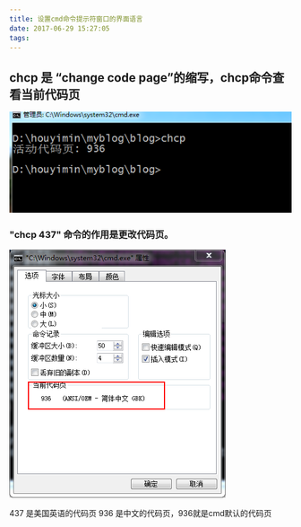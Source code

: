 ```yaml
---
title: 设置cmd命令提示符窗口的界面语言
date: 2017-06-29 15:27:05
tags:
---
```


## chcp 是 “change code page”的缩写，chcp命令查看当前代码页

![安装代码](/uploads/20170629153216.png)


### "chcp 437" 命令的作用是更改代码页。



![安装代码](/uploads/20170629154014.png)



437 是美国英语的代码页
936 是中文的代码页，936就是cmd默认的代码页 


